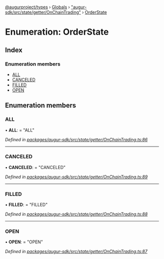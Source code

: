[@augurproject/types](../README.md) › [Globals](../globals.md) › ["augur-sdk/src/state/getter/OnChainTrading"](../modules/_augur_sdk_src_state_getter_onchaintrading_.md) › [OrderState](_augur_sdk_src_state_getter_onchaintrading_.orderstate.md)

# Enumeration: OrderState

## Index

### Enumeration members

* [ALL](_augur_sdk_src_state_getter_onchaintrading_.orderstate.md#all)
* [CANCELED](_augur_sdk_src_state_getter_onchaintrading_.orderstate.md#canceled)
* [FILLED](_augur_sdk_src_state_getter_onchaintrading_.orderstate.md#filled)
* [OPEN](_augur_sdk_src_state_getter_onchaintrading_.orderstate.md#open)

## Enumeration members

###  ALL

• **ALL**: = "ALL"

*Defined in [packages/augur-sdk/src/state/getter/OnChainTrading.ts:86](https://github.com/AugurProject/augur/blob/69c4be52bf/packages/augur-sdk/src/state/getter/OnChainTrading.ts#L86)*

___

###  CANCELED

• **CANCELED**: = "CANCELED"

*Defined in [packages/augur-sdk/src/state/getter/OnChainTrading.ts:89](https://github.com/AugurProject/augur/blob/69c4be52bf/packages/augur-sdk/src/state/getter/OnChainTrading.ts#L89)*

___

###  FILLED

• **FILLED**: = "FILLED"

*Defined in [packages/augur-sdk/src/state/getter/OnChainTrading.ts:88](https://github.com/AugurProject/augur/blob/69c4be52bf/packages/augur-sdk/src/state/getter/OnChainTrading.ts#L88)*

___

###  OPEN

• **OPEN**: = "OPEN"

*Defined in [packages/augur-sdk/src/state/getter/OnChainTrading.ts:87](https://github.com/AugurProject/augur/blob/69c4be52bf/packages/augur-sdk/src/state/getter/OnChainTrading.ts#L87)*
